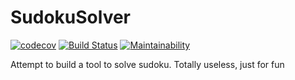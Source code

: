 # SudokuSolver
[![codecov](https://codecov.io/gh/NicolasReyrolle/SudokuSolver/branch/master/graph/badge.svg)](https://codecov.io/gh/NicolasReyrolle/SudokuSolver)
[![Build Status](https://travis-ci.com/NicolasReyrolle/SudokuSolver.svg?branch=master)](https://travis-ci.com/NicolasReyrolle/SudokuSolver)
[![Maintainability](https://api.codeclimate.com/v1/badges/e4fe59df0ae41748c215/maintainability)](https://codeclimate.com/github/NicolasReyrolle/SudokuSolver/maintainability)

Attempt to build a tool to solve sudoku. Totally useless, just for fun


